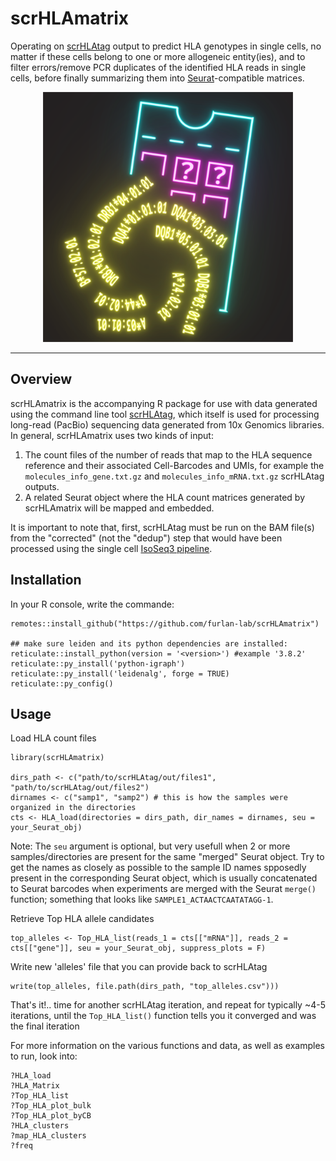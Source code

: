 # scrHLAmatrix
Operating on [scrHLAtag](https://github.com/furlan-lab/scrHLAtag) output to predict HLA genotypes in single cells, no matter if these cells belong to one or more allogeneic entity(ies), and to filter errors/remove PCR duplicates of the identified HLA reads in single cells, before finally summarizing them into [Seurat](https://github.com/satijalab/seurat)-compatible matrices.

<p align="center"><img src="img/Artboard1.png" alt="" width="400"></a></p>
<hr>


## Overview
scrHLAmatrix is the accompanying R package for use with data generated using the command line tool [scrHLAtag](https://github.com/furlan-lab/scrHLAtag), which itself is used for processing long-read (PacBio) sequencing data generated from 10x Genomics libraries. In general, scrHLAmatrix uses two kinds of input:
1. The count files of the number of reads that map to the HLA sequence reference and their associated Cell-Barcodes and UMIs, for example the `molecules_info_gene.txt.gz` and `molecules_info_mRNA.txt.gz` scrHLAtag outputs. 
2. A related Seurat object where the HLA count matrices generated by scrHLAmatrix will be mapped and embedded. 

It is important to note that, first, scrHLAtag must be run on the BAM file(s) from the "corrected" (not the "dedup") step that would have been processed using the single cell [IsoSeq3 pipeline](https://github.com/PacificBiosciences/IsoSeq).

## Installation 
In your R console, write the commande:
```
remotes::install_github("https://github.com/furlan-lab/scrHLAmatrix")

## make sure leiden and its python dependencies are installed:
reticulate::install_python(version = '<version>') #example '3.8.2'
reticulate::py_install('python-igraph')
reticulate::py_install('leidenalg', forge = TRUE)
reticulate::py_config()
```

## Usage
Load HLA count files 
```
library(scrHLAmatrix)

dirs_path <- c("path/to/scrHLAtag/out/files1", "path/to/scrHLAtag/out/files2")
dirnames <- c("samp1", "samp2") # this is how the samples were organized in the directories
cts <- HLA_load(directories = dirs_path, dir_names = dirnames, seu = your_Seurat_obj) 
```
Note: The `seu` argument is optional, but very usefull when 2 or more samples/directories are present for the same "merged" Seurat object. Try to get the names as closely as possible to the sample ID names spposedly present in the corresponding Seurat object, which is usually concatenated to Seurat barcodes when experiments are merged with the Seurat `merge()` function; something that looks like `SAMPLE1_ACTAACTCAATATAGG-1`.

Retrieve Top HLA allele candidates
```
top_alleles <- Top_HLA_list(reads_1 = cts[["mRNA"]], reads_2 = cts[["gene"]], seu = your_Seurat_obj, suppress_plots = F)
```
Write new 'alleles' file that you can provide back to scrHLAtag
```
write(top_alleles, file.path(dirs_path, "top_alleles.csv")))
```
That's it!.. time for another scrHLAtag iteration, and repeat for typically ~4-5 iterations, until the `Top_HLA_list()` function tells you it converged and was the final iteration

For more information on the various functions and data, as well as examples to run, look into:
```
?HLA_load
?HLA_Matrix
?Top_HLA_list
?Top_HLA_plot_bulk
?Top_HLA_plot_byCB
?HLA_clusters
?map_HLA_clusters
?freq
```
